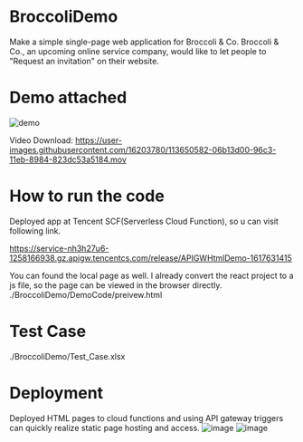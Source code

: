 # BroccoliDemo

Make a simple single-page web application for Broccoli & Co.
Broccoli & Co., an upcoming online service company, would like to let people to "Request an invitation" on their website.

# Demo attached

![demo](https://user-images.githubusercontent.com/16203780/113652355-357ce280-96c6-11eb-9f1b-0e60e96cfb0c.gif)

Video Download: https://user-images.githubusercontent.com/16203780/113650582-06b13d00-96c3-11eb-8984-823dc53a5184.mov


# How to run the code

Deployed app at Tencent SCF(Serverless Cloud Function), so u can visit following link.

https://service-nh3h27u6-1258166938.gz.apigw.tencentcs.com/release/APIGWHtmlDemo-1617631415

You can found the local page as well. I already convert the react project to a js file, so the page can be viewed in the browser directly.
./BroccoliDemo/DemoCode/preivew.html

# Test Case

./BroccoliDemo/Test_Case.xlsx

# Deployment

Deployed HTML pages to cloud functions and using API gateway triggers can quickly realize static page hosting and access.
![image](https://user-images.githubusercontent.com/16203780/113650190-64915500-96c2-11eb-976c-2b682f0a5777.png)
![image](https://user-images.githubusercontent.com/16203780/113650325-9b676b00-96c2-11eb-83e4-fb15277b5357.png)



